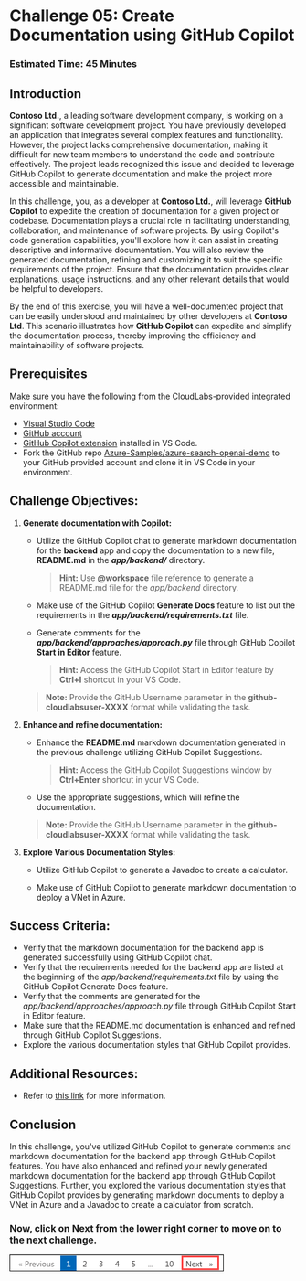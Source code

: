 # Challenge 05: Create Documentation using GitHub Copilot

### Estimated Time: 45 Minutes

## Introduction

**Contoso Ltd.**, a leading software development company, is working on a significant software development project. You have previously developed an application that integrates several complex features and functionality. However, the project lacks comprehensive documentation, making it difficult for new team members to understand the code and contribute effectively. The project leads recognized this issue and decided to leverage GitHub Copilot to generate documentation and make the project more accessible and maintainable.

In this challenge, you, as a developer at **Contoso Ltd.**, will leverage **GitHub Copilot** to expedite the creation of documentation for a given project or codebase. Documentation plays a crucial role in facilitating understanding, collaboration, and maintenance of software projects. By using Copilot's code generation capabilities, you'll explore how it can assist in creating descriptive and informative documentation. You will also review the generated documentation, refining and customizing it to suit the specific requirements of the project. Ensure that the documentation provides clear explanations, usage instructions, and any other relevant details that would be helpful to developers.

By the end of this exercise, you will have a well-documented project that can be easily understood and maintained by other developers at **Contoso Ltd**. This scenario illustrates how **GitHub Copilot** can expedite and simplify the documentation process, thereby improving the efficiency and maintainability of software projects.

## Prerequisites

Make sure you have the following from the CloudLabs-provided integrated environment:

- [Visual Studio Code](https://code.visualstudio.com/)
- [GitHub account](https://github.com/)
- [GitHub Copilot extension](https://marketplace.visualstudio.com/items?itemName=GitHub.copilot) installed in VS Code.
- Fork the GitHub repo [Azure-Samples/azure-search-openai-demo](https://github.com/Azure-Samples/azure-search-openai-demo) to your GitHub provided account and clone it in VS Code in your environment.

## Challenge Objectives:

1. **Generate documentation with Copilot:**

   - Utilize the GitHub Copilot chat to generate markdown documentation for the **backend** app and copy the documentation to a new file, **README.md** in the ***app/backend/*** directory.
     
     >**Hint:** Use **@workspace** file reference to generate a README.md file for the *app/backend* directory.

   - Make use of the GitHub Copilot **Generate Docs** feature to list out the requirements in the ***app/backend/requirements.txt*** file.

   - Generate comments for the ***app/backend/approaches/approach.py*** file through GitHub Copilot **Start in Editor** feature.
     
     >**Hint:** Access the GitHub Copilot Start in Editor feature by **Ctrl+I** shortcut in your VS Code.

    <validation step="96b4e044-86fc-4209-9733-e422716a27d7" />

    
      
    >**Note:** Provide the GitHub Username parameter in the **github-cloudlabsuser-XXXX** format while validating the task.

2. **Enhance and refine documentation:**

      - Enhance the **README.md** markdown documentation generated in the previous challenge utilizing GitHub Copilot Suggestions.

        >**Hint:** Access the GitHub Copilot Suggestions window by **Ctrl+Enter** shortcut in your VS Code.

      - Use the appropriate suggestions, which will refine the documentation.

    <validation step="f42aa485-2434-4ae5-b2e5-475b215cae63" />

    
    >**Note:** Provide the GitHub Username parameter in the **github-cloudlabsuser-XXXX** format while validating the task.

3. **Explore Various Documentation Styles:**

      - Utilize GitHub Copilot to generate a Javadoc to create a calculator.

      - Make use of GitHub Copilot to generate markdown documentation to deploy a VNet in Azure.

## Success Criteria:

- Verify that the markdown documentation for the backend app is generated successfully using GitHub Copilot chat.
- Verify that the requirements needed for the backend app are listed at the beginning of the *app/backend/requirements.txt* file by using the GitHub Copilot Generate Docs feature.
- Verify that the comments are generated for the *app/backend/approaches/approach.py* file through GitHub Copilot Start in Editor feature.
- Make sure that the README.md documentation is enhanced and refined through GitHub Copilot Suggestions.
- Explore the various documentation styles that GitHub Copilot provides.

## Additional Resources:

- Refer to [this link](https://learn.microsoft.com/en-us/shows/introduction-to-github-copilot/how-to-write-documentation-with-copilot-suggestions-5-of-6) for more information.

## Conclusion

In this challenge, you've utilized GitHub Copilot to generate comments and markdown documentation for the backend app through GitHub Copilot features. You have also enhanced and refined your newly generated markdown documentation for the backend app through GitHub Copilot Suggestions. Further, you explored the various documentation styles that GitHub Copilot provides by generating markdown documents to deploy a VNet in Azure and a Javadoc to create a calculator from scratch.

### Now, click on Next from the lower right corner to move on to the next challenge.

![](../../media/next-page.png)


